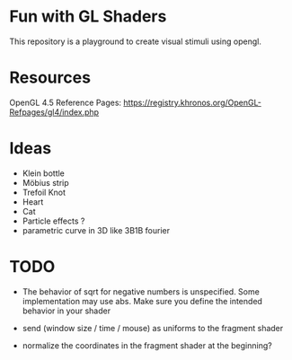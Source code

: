 # Fun with GL Shaders

This repository is a playground to create visual stimuli using opengl.

# Resources

 OpenGL 4.5 Reference Pages:  https://registry.khronos.org/OpenGL-Refpages/gl4/index.php
 
 # Ideas

 - Klein bottle
 - Möbius strip
 - Trefoil Knot
 - Heart
 - Cat 
 - Particle effects ?
 - parametric curve in 3D like 3B1B fourier

# TODO

- The behavior of sqrt for negative numbers is unspecified.
Some implementation may use abs. Make sure you define 
the intended behavior in your shader

- send (window size / time / mouse) as uniforms to the fragment shader

- normalize the coordinates in the fragment shader at the beginning?
